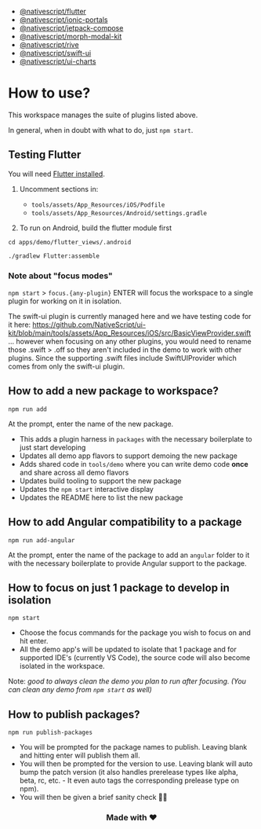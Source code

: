 - [@nativescript/flutter](packages/flutter/README.md)
- [@nativescript/ionic-portals](packages/ionic-portals/README.md)
- [@nativescript/jetpack-compose](packages/jetpack-compose/README.md)
- [@nativescript/morph-modal-kit](packages/morph-modal-kit/README.md)
- [@nativescript/rive](packages/rive/README.md)
- [@nativescript/swift-ui](packages/swift-ui/README.md)
- [@nativescript/ui-charts](packages/ui-charts/README.md)

# How to use?

This workspace manages the suite of plugins listed above. 

In general, when in doubt with what to do, just `npm start`.

## Testing Flutter

You will need [Flutter installed](https://docs.flutter.dev/get-started/install).

1. Uncomment sections in:
   - `tools/assets/App_Resources/iOS/Podfile`
   - `tools/assets/App_Resources/Android/settings.gradle`

2. To run on Android, build the flutter module first

```
cd apps/demo/flutter_views/.android

./gradlew Flutter:assemble
```

### Note about "focus modes"

`npm start` > `focus.{any-plugin}` ENTER will focus the workspace to a single plugin for working on it in isolation.

The swift-ui plugin is currently managed here and we have testing code for it here: https://github.com/NativeScript/ui-kit/blob/main/tools/assets/App_Resources/iOS/src/BasicViewProvider.swift ... however when focusing on any other plugins, you would need to rename those .swift > .off so they aren't included in the demo to work with other plugins. Since the supporting .swift files include SwiftUIProvider which comes from only the swift-ui plugin.

## How to add a new package to workspace?

```
npm run add
```

At the prompt, enter the name of the new package.

- This adds a plugin harness in `packages` with the necessary boilerplate to just start developing
- Updates all demo app flavors to support demoing the new package
- Adds shared code in `tools/demo` where you can write demo code **once** and share across all demo flavors
- Updates build tooling to support the new package
- Updates the `npm start` interactive display
- Updates the README here to list the new package

## How to add Angular compatibility to a package

```
npm run add-angular
```

At the prompt, enter the name of the package to add an `angular` folder to it with the necessary boilerplate to provide Angular support to the package.

## How to focus on just 1 package to develop in isolation

```
npm start
```

- Choose the focus commands for the package you wish to focus on and hit enter.
- All the demo app's will be updated to isolate that 1 package and for supported IDE's (currently VS Code), the source code will also become isolated in the workspace.

Note: *good to always clean the demo you plan to run after focusing. (You can clean any demo from `npm start` as well)*

## How to publish packages?

```
npm run publish-packages
```

- You will be prompted for the package names to publish. Leaving blank and hitting enter will publish them all.
- You will then be prompted for the version to use. Leaving blank will auto bump the patch version (it also handles prerelease types like alpha, beta, rc, etc. - It even auto tags the corresponding prelease type on npm).
- You will then be given a brief sanity check 🧠😊

<h3 align="center">Made with ❤️</h3>
